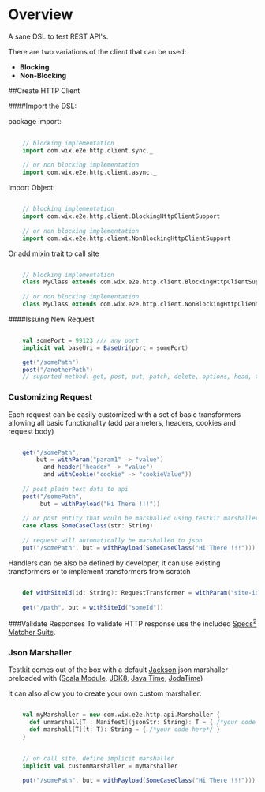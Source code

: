 Overview
========

A sane DSL to test REST API's.

There are two variations of the client that can be used:
* __Blocking__
* __Non-Blocking__


##Create HTTP Client
 
####Import the DSL: 

package import:
```scala
    
    // blocking implementation
    import com.wix.e2e.http.client.sync._
    
    // or non blocking implementation
    import com.wix.e2e.http.client.async._
```

Import Object:
```scala

    // blocking implementation
    import com.wix.e2e.http.client.BlockingHttpClientSupport
    
    // or non blocking implementation
    import com.wix.e2e.http.client.NonBlockingHttpClientSupport

```

Or add mixin trait to call site

```scala

    // blocking implementation
    class MyClass extends com.wix.e2e.http.client.BlockingHttpClientSupport
     
    // or non blocking implementation
    class MyClass extends com.wix.e2e.http.client.NonBlockingHttpClientSupport 
```

####Issuing New Request
```scala

    val somePort = 99123 /// any port
    implicit val baseUri = BaseUri(port = somePort)

    get("/somePath")
    post("/anotherPath")
    // suported method: get, post, put, patch, delete, options, head, trace
```

### Customizing Request

Each request can be easily customized with a set of basic transformers allowing all basic functionality (add parameters, headers, cookies and request body)
```scala

    get("/somePath", 
        but = withParam("param1" -> "value") 
          and header("header" -> "value") 
          and withCookie("cookie" -> "cookieValue"))
          
    // post plain text data to api
    post("/somePath", 
         but = withPayload("Hi There !!!"))
    
    // or post entity that would be marshalled using testkit marshaller (or custom user marshaller)
    case class SomeCaseClass(str: String)
    
    // request will automatically be marshalled to json
    put("/somePath", but = withPayload(SomeCaseClass("Hi There !!!")))
```

Handlers can be also be defined by developer, it can use existing transformers or to implement transformers from scratch
```scala

    def withSiteId(id: String): RequestTransformer = withParam("site-id" -> id) and withHeader("x-user-custom" -> "whatever")
     
    get("/path", but = withSiteId("someId"))

```

###Validate Responses
To validate HTTP response use the included [Specs<sup>2</sup> Matcher Suite](./HTTP_CLIENT_MATCHERS.md).

### Json Marshaller

Testkit comes out of the box with a default [Jackson](https://github.com/FasterXML/jackson) json marshaller preloaded with ([Scala Module](https://github.com/FasterXML/jackson-module-scala), [JDK8](https://github.com/FasterXML/jackson-datatype-jdk8), [Java Time](https://github.com/FasterXML/jackson-datatype-jsr310), [JodaTime](https://github.com/FasterXML/jackson-datatype-joda))

It can also allow you to create your own custom marshaller: 

```scala

    val myMarshaller = new com.wix.e2e.http.api.Marshaller {
      def unmarshall[T : Manifest](jsonStr: String): T = { /*your code here*/ }
      def marshall[T](t: T): String = { /*your code here*/ }
    }

    
    // on call site, define implicit marshaller
    implicit val customMarshaller = myMarshaller 

    put("/somePath", but = withPayload(SomeCaseClass("Hi There !!!")))
    
```
 
